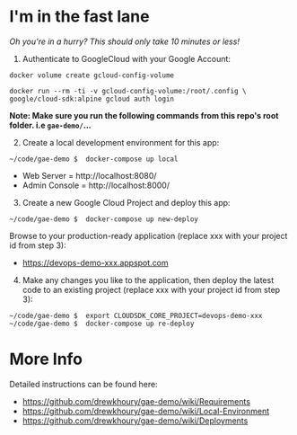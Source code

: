 # I'm in the fast lane

*Oh you're in a hurry? This should only take 10 minutes or less!*

1) Authenticate to GoogleCloud with your Google Account:
```
docker volume create gcloud-config-volume

docker run --rm -ti -v gcloud-config-volume:/root/.config \
google/cloud-sdk:alpine gcloud auth login
```

**Note: Make sure you run the following commands from this repo's root folder. i.e `gae-demo/`...**

2) Create a local development environment for this app:
```
~/code/gae-demo $  docker-compose up local
```

- Web Server = http://localhost:8080/
- Admin Console = http://localhost:8000/

3) Create a new Google Cloud Project and deploy this app:
```
~/code/gae-demo $  docker-compose up new-deploy
```

Browse to your production-ready application (replace xxx with your project id from step 3):
- https://devops-demo-xxx.appspot.com

4) Make any changes you like to the application, then deploy the latest code to an existing project (replace xxx with your project id from step 3):
```
~/code/gae-demo $  export CLOUDSDK_CORE_PROJECT=devops-demo-xxx
~/code/gae-demo $  docker-compose up re-deploy
```

# More Info

Detailed instructions can be found here:

- https://github.com/drewkhoury/gae-demo/wiki/Requirements
- https://github.com/drewkhoury/gae-demo/wiki/Local-Environment
- https://github.com/drewkhoury/gae-demo/wiki/Deployments
